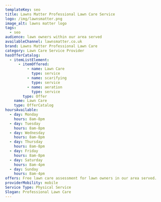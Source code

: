 ```yaml
---
templateKey: seo
title: Lawns Matter Professional Lawn Care Service
logo: /img/lawnsmatter.png
image_alt: lawns matter logo
tags:
  - seo
audience: lawn owners within our area served
availableChannel: lawnsmatter.co.uk
brand: Lawns Matter Professional Lawn Care
category: Lawn Care Service Provider
hasOfferCatalog:
  - itemListElement:
      - itemOffered:
          - name: Lawn Care
            type: service
          - name: scarifying
            type: service
          - name: aeration
            type: service
        type: Offer
    name: Lawn Care
    type: OfferCatalog
hoursAvailable:
  - day: Monday
    hours: 8am-8pm
  - day: Tuesday
    hours: 8am-8pm
  - day: Wednesday
    hours: 8am-8pm
  - day: Thursday
    hours: 8am-8pm
  - day: Friday
    hours: 8am-8pm
  - day: Saturday
    hours: 8am-4pm
  - day: Sunday
    hours: 8am-4pm
offers: Free lawn care assessment for lawn owners in our area served.
providerMobility: mobile
Service Type: Physical Service
Slogan: Professional Lawn Care
---
```


